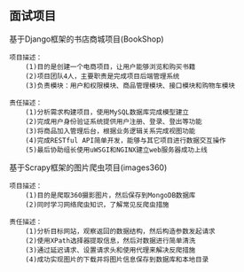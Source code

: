 面试项目
------------------------------------------------------------------

基于Django框架的书店商城项目(BookShop)

    项目描述：
        (1)目的是创建一个电商项目，让用户能够浏览和购买书籍
        (2)项目团队4人，主要职责是完成项目后端管理系统
        (3)负责模块：用户和权限模块、商品管理模块、接口模块和购物车模块
        
    责任描述：
        (1)分析需求构建项目，使用MySQL数据库完成模型建立
        (2)完成用户身份验证系统提供用户注册、登录、登出等功能
        (3)将商品加入管理后台，根据业务逻辑关系完成视图功能
        (4)完成RESTful API简单开发，能够与其它项目进行数据交互操作
        (5)最后协助组长使用uWSGI和NGINX建立web服务器成功上线


基于Scrapy框架的图片爬虫项目(images360)

    项目描述：
        (1)目的是爬取360摄影图片，然后保存到MongoDB数据库
        (2)同时学习网络爬虫知识，了解常见反爬虫措施
        
    责任描述：
        (1)分析目标网站，观察返回的数据结构，然后构造参数发起请求
        (2)使用XPath选择器提取信息，然后对数据进行简单清洗
        (3)通过延迟请求、设置请求头和使用代理来解决反爬措施
        (4)成功实现图片的下载并将图片信息保存到数据库和本地目录
